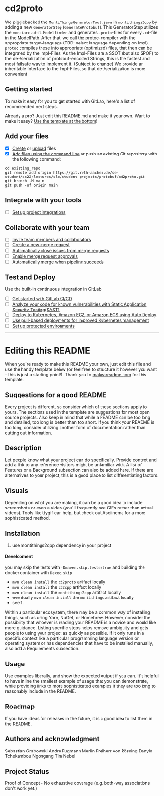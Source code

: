 # cd2proto

We piggiebacked the `MontiThingsGeneratorTool.java` in `montithings2cpp` by adding a new `GeneratorStep` (`GenerateProtobuf`).
This GeneratorStep utilizes the `montiarc.util.Modelfinder` and generates `.proto`-files for every `.cd`-file in the ModelPath.
After that, we call the protoc-compiler with the appropriate target-language (TBD: select language depending on Impl).
`protoc` compiles these into appropriate (optimized) files, that then can be integrated by the Impl-Files.
As the Impl-Files are a SSOT (but also SPOF) to the de-/serialization of protobuf-encoded Strings, this is the fastest and most failsafe way to implement it.
(Subject to change) We provide an inheritable Interface to the Impl-Files, so that de-/serialization is more convenient

## Getting started

To make it easy for you to get started with GitLab, here's a list of recommended next steps.

Already a pro? Just edit this README.md and make it your own. Want to make it easy? [Use the template at the bottom](#editing-this-readme)!

## Add your files

- [x] [Create](https://docs.gitlab.com/ee/user/project/repository/web_editor.html#create-a-file) or [upload](https://docs.gitlab.com/ee/user/project/repository/web_editor.html#upload-a-file) files
- [x] [Add files using the command line](https://docs.gitlab.com/ee/gitlab-basics/add-file.html#add-a-file-using-the-command-line) or push an existing Git repository with the following command:

```
cd existing_repo
git remote add origin https://git.rwth-aachen.de/se-student/ss22/lectures/sle/student-projects/protobuf/cd2proto.git
git branch -M main
git push -uf origin main
```

## Integrate with your tools

- [ ] [Set up project integrations](https://git.rwth-aachen.de/se-student/ss22/lectures/sle/student-projects/protobuf/cd2proto/-/settings/integrations)

## Collaborate with your team

- [ ] [Invite team members and collaborators](https://docs.gitlab.com/ee/user/project/members/)
- [ ] [Create a new merge request](https://docs.gitlab.com/ee/user/project/merge_requests/creating_merge_requests.html)
- [ ] [Automatically close issues from merge requests](https://docs.gitlab.com/ee/user/project/issues/managing_issues.html#closing-issues-automatically)
- [ ] [Enable merge request approvals](https://docs.gitlab.com/ee/user/project/merge_requests/approvals/)
- [ ] [Automatically merge when pipeline succeeds](https://docs.gitlab.com/ee/user/project/merge_requests/merge_when_pipeline_succeeds.html)

## Test and Deploy

Use the built-in continuous integration in GitLab.

- [ ] [Get started with GitLab CI/CD](https://docs.gitlab.com/ee/ci/quick_start/index.html)
- [ ] [Analyze your code for known vulnerabilities with Static Application Security Testing(SAST)](https://docs.gitlab.com/ee/user/application_security/sast/)
- [ ] [Deploy to Kubernetes, Amazon EC2, or Amazon ECS using Auto Deploy](https://docs.gitlab.com/ee/topics/autodevops/requirements.html)
- [ ] [Use pull-based deployments for improved Kubernetes management](https://docs.gitlab.com/ee/user/clusters/agent/)
- [ ] [Set up protected environments](https://docs.gitlab.com/ee/ci/environments/protected_environments.html)

***

# Editing this README

When you're ready to make this README your own, just edit this file and use the handy template below (or feel free to structure it however you want - this is just a starting point!).  Thank you to [makeareadme.com](https://www.makeareadme.com/) for this template.

## Suggestions for a good README
Every project is different, so consider which of these sections apply to yours. The sections used in the template are suggestions for most open source projects. Also keep in mind that while a README can be too long and detailed, too long is better than too short. If you think your README is too long, consider utilizing another form of documentation rather than cutting out information.


## Description
Let people know what your project can do specifically. Provide context and add a link to any reference visitors might be unfamiliar with. A list of Features or a Background subsection can also be added here. If there are alternatives to your project, this is a good place to list differentiating factors.

## Visuals
Depending on what you are making, it can be a good idea to include screenshots or even a video (you'll frequently see GIFs rather than actual videos). Tools like ttygif can help, but check out Asciinema for a more sophisticated method.

## Installation

1. use montithings2cpp dependency in your project
#### Development
you may skip the tests with `-Dmaven.skip.tests=true`
and building the docker container with `Dexec.skip`
* `mvn clean install` the `cd2proto` artifact locally
* `mvn clean install` the `cd2cpp` artifact locally
* `mvn clean install` the `montithings2cpp` artifact locally
* eventually `mvn clean install` the `montithings` artifact locally
* see 1.

Within a particular ecosystem, there may be a common way of installing things, such as using Yarn, NuGet, or Homebrew. However, consider the possibility that whoever is reading your README is a novice and would like more guidance. Listing specific steps helps remove ambiguity and gets people to using your project as quickly as possible. If it only runs in a specific context like a particular programming language version or operating system or has dependencies that have to be installed manually, also add a Requirements subsection.

## Usage
Use examples liberally, and show the expected output if you can. It's helpful to have inline the smallest example of usage that you can demonstrate, while providing links to more sophisticated examples if they are too long to reasonably include in the README.


## Roadmap
If you have ideas for releases in the future, it is a good idea to list them in the README.

## Authors and acknowledgment
Sebastian Grabowski
Andre Fugmann
Merlin Freiherr von Rössing
Danyls Tchekambou Ngongang
Tim Nebel

## Project Status
Proof of Concept - No exhaustive coverage (e.g. both-way associations don't work yet.)